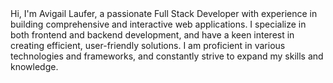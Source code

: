 <span>
Hi, I'm Avigail Laufer, a passionate Full Stack Developer with experience in building comprehensive and interactive web applications. 
I specialize in both frontend and backend development, and have a keen interest in creating efficient, user-friendly solutions.
I am proficient in various technologies and frameworks, and constantly strive to expand my skills and knowledge.
</span>
